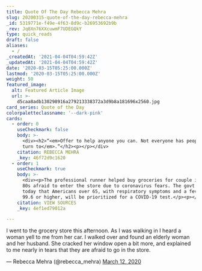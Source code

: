 ```yaml
---
title: Quote Of The Day Rebecca Mehra
slug: 20200315-quote-of-the-day-rebecca-mehra
_id: 5319771e-f49e-4f63-8d9c-b26953692b9b
_rev: Jq8Xn76XXcuwmF7UDEGQkY
type: quick_reads
draft: false
aliases:
  - /
_createdAt: '2021-04-04T04:59:42Z'
_updatedAt: '2021-04-04T04:59:42Z'
date: '2020-03-15T05:25:00.000Z'
lastmod: '2020-03-15T05:25:00.000Z'
weight: 50
featured_image:
  alt: Featured Article Image
  url: >-
    d5caa8adb130298916a279213338372a3d9b8a181696x2560.jpg
card_series: Quote of the Day
colorpaletteclassname: '--dark-pink'
cards:
  - order: 0
    useCheckmark: false
    body: >-
      <div><h2>“<em>Offer to help anyone you can. Not everyone has people to
      turn to</em>.”</h2><p></p></div>
    citation: REBECCA MEHRA
    _key: 46f72d9c1620
  - order: 1
    useCheckmark: true
    body: >-
      <div><p>The professional runner helped buy groceries for couple in their
      80s afraid to enter the store due to coronavirus fears. The govt announced
      today that Americans over 65, with respiratory symptoms and a fever of
      99.6 or higher, will be prioritized for a COVID-19 test.</p><p></p></div>
    citation: VIEW SOURCES
    _key: 4ef1ed79012a

---
```

I went to the grocery store this afternoon. As I was walking in I heard a woman yell to me from her car. I walked over and found an elderly woman and her husband. She cracked her window open a bit more, and explained to me nearly in tears that they are afraid to go in the store.

— Rebecca Mehra (@rebecca_mehra) [March 12, 2020](https://twitter.com/rebecca_mehra/status/1237891575897718791?ref_src=twsrc%5Etfw)